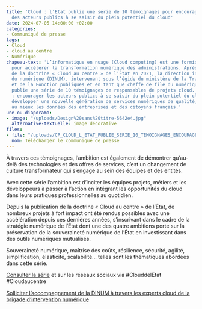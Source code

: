 ```yaml
---
title: 'Cloud : l’Etat publie une série de 10 témoignages pour encourager l’ensemble
  des acteurs publics à se saisir du plein potentiel du cloud'
date: 2024-07-05 14:00:00 +02:00
categories:
- Communiqué de presse
tags:
- Cloud
- cloud au centre
- Numérique
chapeau-text: 'L’informatique en nuage (Cloud computing) est une formidable opportunité
  pour accélérer la transformation numérique des administrations. Après la publication
  de la doctrine « Cloud au centre » de l’État en 2021, la direction interministérielle
  du numérique (DINUM), intervenant sous l’égide du ministère de la Transformation
  et de la Fonction publiques et en tant que cheffe de file du numérique de l’État,
  publie une série de 10 témoignages de responsables de projets cloud. L’objectif
  : encourager les acteurs publics à se saisir du plein potentiel du cloud et ainsi
  développer une nouvelle génération de services numériques de qualité, tout en protégeant
  au mieux les données des entreprises et des citoyens français.'
une-ou-diaporama:
- image: "/uploads/Design%20sans%20titre-5642e4.jpg"
  alternative-textuelle: image décorative
files:
- file: "/uploads/CP_CLOUD_L_ETAT_PUBLIE_SERIE_10_TEMOIGNAGES_ENCOURAGER_RECOURS_CLOUD.pdf"
  nom: Télécharger le communiqué de presse
---
```


À travers ces témoignages, l’ambition est également de démontrer qu’au-delà des technologies et des offres de services, c’est un changement de culture transformateur qui s’engage au sein des équipes et des entités.

Avec cette série l’ambition est d’inciter les équipes projets, métiers et les développeurs à passer à l’action en intégrant les opportunités du cloud dans leurs pratiques professionnelles au quotidien.

Depuis la publication de la doctrine « Cloud au centre » de l’État, de nombreux projets à fort impact ont été rendus possibles avec une accélération depuis ces dernières années, s’inscrivant dans le cadre de la stratégie numérique de l’État dont une des quatre ambitions porte sur la préservation de la souveraineté numérique de l’État en investissant dans des outils numériques mutualisés.

Souveraineté numérique, maîtrise des coûts, résilience, sécurité, agilité, simplification, élasticité, scalabilité… telles sont les thématiques abordées dans cette série.

[Consulter la série](https://www.numerique.gouv.fr/actualites/s%C3%A9rie-de-t%C3%A9moignages-portant-sur-les-succ%C3%A8s-du-cloud-public/) et sur les réseaux sociaux via #ClouddelEtat #Cloudaucentre

[Solliciter l’accompagnement de la DINUM à travers les experts cloud de la brigade d’intervention numérique](https://www.numerique.gouv.fr/services/cloud/squads/#contenu)
